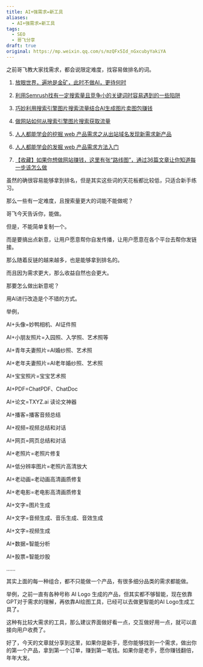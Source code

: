 ```yaml
---
title: AI+强需求=新工具
aliases:
  - AI+强需求=新工具
tags:
  - SEO
  - 哥飞分享
draft: true
original: https://mp.weixin.qq.com/s/mzQFx5Id_nGxcubyYakiYA
---
```

之前哥飞教大家找需求，都会说限定难度，找容易做排名的词。  

1. [放眼世界，遍地是金矿，此时不做AI，更待何时](http://mp.weixin.qq.com/s?__biz=MjM5OTIzMzYyMA==&mid=2650080005&idx=1&sn=e93eaaf158008edc0ee998d6f7171df1&chksm=bf3f323e8848bb284941af8dce5090e447332e435379dd1a476dd63446534b20e4ac865de505&scene=21#wechat_redirect)  
    
2. [利用Semrush找有一定搜索量且竞争小的关键词时容易遇到的一些陷阱](http://mp.weixin.qq.com/s?__biz=MjM5OTIzMzYyMA==&mid=2650079995&idx=1&sn=33a28926e9987ecc05e6d1f01168b14d&chksm=bf3f33c08848bad6578c203ba465db564e88427113ee09d7c3be9cce6f829049a78e1bbd1941&scene=21#wechat_redirect)  
    
3. [巧妙利用搜索引擎图片搜索流量结合AI生成图片卖图包赚钱](http://mp.weixin.qq.com/s?__biz=MjM5OTIzMzYyMA==&mid=2650079962&idx=1&sn=f4073fe1038d35f874f39e30e6efdacd&chksm=bf3f33e18848baf7432ad4e69aba34e4ef566d8ce64bcaa3ef504c3bb00510cf0d7dffa6b0bd&scene=21#wechat_redirect)  
    
4. [做网站如何从搜索引擎图片搜索获取流量](http://mp.weixin.qq.com/s?__biz=MjM5OTIzMzYyMA==&mid=2650079890&idx=1&sn=fc501dd8747add4df24148f0fa664606&chksm=bf3f33a98848babf501f930826037fff6e2048cfd068c2fee8c1f4030d2816beb3259fd54651&scene=21#wechat_redirect)  
    
5. [人人都能学会的挖掘 web 产品需求之从出站域名发现新需求新产品](http://mp.weixin.qq.com/s?__biz=MjM5OTIzMzYyMA==&mid=2650079764&idx=1&sn=9587fd233f6d36350430e4e5b7f7e574&chksm=bf3f332f8848ba3927811902eb69d728b2dedf61d808bd6f3cc2536a220e8b99a96aada84796&scene=21#wechat_redirect)  
    
6. [人人都能学会的发掘 web 产品需求方法入门](http://mp.weixin.qq.com/s?__biz=MjM5OTIzMzYyMA==&mid=2650079475&idx=1&sn=6d37631726b73f988d5c98b5d0ed3f87&chksm=bf3f31c88848b8de0ad5ab17faab210bccab8b0eaa3ae782d8e67fff4099e1480d2560b419a3&scene=21#wechat_redirect)  
    
7. [【收藏】如果你想做网站赚钱，这里有张“路线图”，通过36篇文章让你知道每一步该怎么做](http://mp.weixin.qq.com/s?__biz=MjM5OTIzMzYyMA==&mid=2650079774&idx=1&sn=662bb441c636137a30fe04616bc4970e&chksm=bf3f33258848ba33cad1d824124ecc3bc478ddefe706a9f3fe6b1c45fb0ee3d7570e3f28eef2&scene=21#wechat_redirect)  
    

  

虽然的确很容易能够拿到排名，但是其实这些词的天花板都比较低，只适合新手练习。

那么一些有一定难度，且搜索量更大的词能不能做呢？  

哥飞今天告诉你，能做。

但是，不能简单复制一个。  

而是要搞出点新意，让用户愿意帮你自发传播，让用户愿意在各个平台去帮你发链接。

那么随着反链的越来越多，也是能够拿到排名的。

而且因为需求更大，那么收益自然也会更大。

那要怎么做出新意呢？  

用AI进行改造是个不错的方式。

举例，

AI+头像=妙鸭相机、AI证件照

AI+小朋友照片=入园照、入学照、艺术照等

AI+青年夫妻照片=AI婚纱照、艺术照

AI+老年夫妻照片=AI老年婚纱照、艺术照

AI+宝宝照片=宝宝艺术照

AI+PDF=ChatPDF、ChatDoc

AI+论文=TXYZ.ai 读论文神器  

AI+播客=播客音频总结

AI+视频=视频总结和对话

AI+网页=网页总结和对话  

AI+老照片=老照片修复

AI+低分辨率图片=老照片高清放大

AI+老动画=老动画高清画质修复

AI+老电影=老电影高清画质修复

AI+文字=图片生成  

AI+文字=音频生成、音乐生成、音效生成

AI+文字=视频生成  

AI+数据=智能分析

AI+股票=智能炒股

……  

其实上面的每一种组合，都不只能做一个产品，有很多细分品类的需求都能做。  

举例，之前一直有各种号称 AI Logo 生成的产品，但其实都不够智能，现在依靠GPT对于需求的理解，再依靠AI绘图工具，已经可以去做更智能的AI Logo生成工具了。

这种有比较大需求的工具，那么建议界面做好看一点，交互做好用一点，就可以直接向用户收费了。

好了，今天的文章就分享到这里，如果你是新手，愿你能够找到一个需求，做出你的第一个产品，拿到第一个订单，赚到第一笔钱。如果你是老手，愿你赚钱翻倍，年年大发。  
